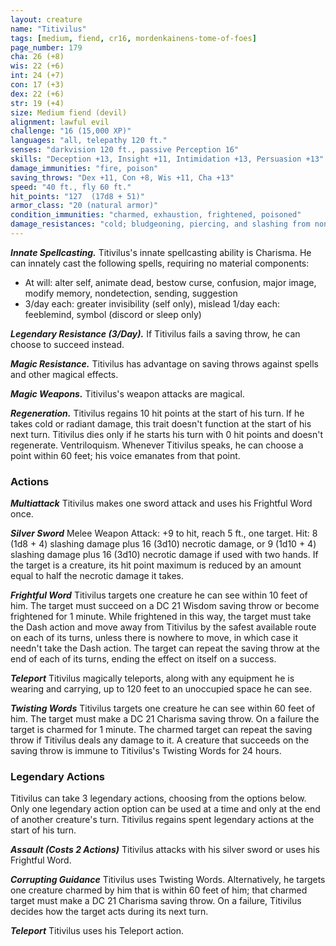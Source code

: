 ```yaml
---
layout: creature
name: "Titivilus"
tags: [medium, fiend, cr16, mordenkainens-tome-of-foes]
page_number: 179
cha: 26 (+8)
wis: 22 (+6)
int: 24 (+7)
con: 17 (+3)
dex: 22 (+6)
str: 19 (+4)
size: Medium fiend (devil)
alignment: lawful evil
challenge: "16 (15,000 XP)"
languages: "all, telepathy 120 ft."
senses: "darkvision 120 ft., passive Perception 16"
skills: "Deception +13, Insight +11, Intimidation +13, Persuasion +13"
damage_immunities: "fire, poison"
saving_throws: "Dex +11, Con +8, Wis +11, Cha +13"
speed: "40 ft., fly 60 ft."
hit_points: "127  (17d8 + 51)"
armor_class: "20 (natural armor)"
condition_immunities: "charmed, exhaustion, frightened, poisoned"
damage_resistances: "cold; bludgeoning, piercing, and slashing from nonmagical attacks that aren't silvered"
---
```


***Innate Spellcasting.*** Titivilus's innate spellcasting ability is Charisma. He can innately cast the following spells, requiring no material components:
* At will: alter self, animate dead, bestow curse, confusion, major image, modify memory, nondetection, sending, suggestion
* 3/day each: greater invisibility (self only), mislead 1/day each: feeblemind, symbol (discord or sleep only)

***Legendary Resistance (3/Day).*** If Titivilus fails a saving throw, he can choose to succeed instead.

***Magic Resistance.*** Titivilus has advantage on saving throws against spells and other magical effects.

***Magic Weapons.*** Titivilus's weapon attacks are magical.

***Regeneration.*** Titivilus regains 10 hit points at the start of his turn. If he takes cold or radiant damage, this trait doesn't function at the start of his next turn. Titivilus dies only if he starts his turn with 0 hit points and doesn't regenerate. Ventriloquism. Whenever Titivilus speaks, he can choose a point within 60 feet; his voice emanates from that point.

### Actions

***Multiattack*** Titivilus makes one sword attack and uses his Frightful Word once.

***Silver Sword*** Melee Weapon Attack: +9 to hit, reach 5 ft., one target. Hit: 8 (1d8 + 4) slashing damage plus 16 (3d10) necrotic damage, or 9 (1d10 + 4) slashing damage plus 16 (3d10) necrotic damage if used with two hands. If the target is a creature, its hit point maximum is reduced by an amount equal to half the necrotic damage it takes.

***Frightful Word*** Titivilus targets one creature he can see within 10 feet of him. The target must succeed on a DC 21 Wisdom saving throw or become frightened for 1 minute. While frightened in this way, the target must take the Dash action and move away from Titivilus by the safest available route on each of its turns, unless there is nowhere to move, in which case it needn't take the Dash action. The target can repeat the saving throw at the end of each of its turns, ending the effect on itself on a success.

***Teleport*** Titivilus magically teleports, along with any equipment he is wearing and carrying, up to 120 feet to an unoccupied space he can see.

***Twisting Words*** Titivilus targets one creature he can see within 60 feet of him. The target must make a DC 21 Charisma saving throw. On a failure the target is charmed for 1 minute. The charmed target can repeat the saving throw if Titivilus deals any damage to it. A creature that succeeds on the saving throw is immune to Titivilus's Twisting Words for 24 hours.

### Legendary Actions

Titivilus can take 3 legendary actions, choosing from the options below. Only one legendary action option can be used at a time and only at the end of another creature's turn. Titivilus regains spent legendary actions at the start of his turn.

***Assault (Costs 2 Actions)*** Titivilus attacks with his silver sword or uses his Frightful Word.

***Corrupting Guidance*** Titivilus uses Twisting Words. Alternatively, he targets one creature charmed by him that is within 60 feet of him; that charmed target must make a DC 21 Charisma saving throw. On a failure, Titivilus decides how the target acts during its next turn.

***Teleport*** Titivilus uses his Teleport action.